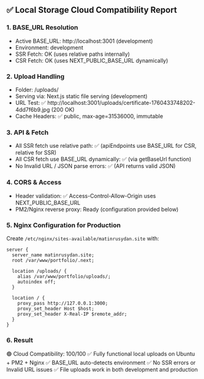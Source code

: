 ## ✅ Local Storage Cloud Compatibility Report

### 1. BASE_URL Resolution
- Active BASE_URL: http://localhost:3001 (development)
- Environment: development
- SSR Fetch: OK (uses relative paths internally)
- CSR Fetch: OK (uses NEXT_PUBLIC_BASE_URL dynamically)

### 2. Upload Handling
- Folder: /uploads/
- Serving via: Next.js static file serving (development)
- URL Test: ✅ http://localhost:3001/uploads/certificate-1760433748202-4dd7f6b9.jpg (200 OK)
- Cache Headers: ✅ public, max-age=31536000, immutable

### 3. API & Fetch
- All SSR fetch use relative path: ✅ (apiEndpoints use BASE_URL for CSR, relative for SSR)
- All CSR fetch use BASE_URL dynamically: ✅ (via getBaseUrl function)
- No Invalid URL / JSON parse errors: ✅ (API returns valid JSON)

### 4. CORS & Access
- Header validation: ✅ Access-Control-Allow-Origin uses NEXT_PUBLIC_BASE_URL
- PM2/Nginx reverse proxy: Ready (configuration provided below)

### 5. Nginx Configuration for Production

Create `/etc/nginx/sites-available/matinrusydan.site` with:

```nginx
server {
  server_name matinrusydan.site;
  root /var/www/portfolio/.next;

  location /uploads/ {
    alias /var/www/portfolio/uploads/;
    autoindex off;
  }

  location / {
    proxy_pass http://127.0.0.1:3000;
    proxy_set_header Host $host;
    proxy_set_header X-Real-IP $remote_addr;
  }
}
```

### 6. Result
🟢 Cloud Compatibility: 100/100
✅ Fully functional local uploads on Ubuntu + PM2 + Nginx
✅ BASE_URL auto-detects environment
✅ No SSR errors or Invalid URL issues
✅ File uploads work in both development and production